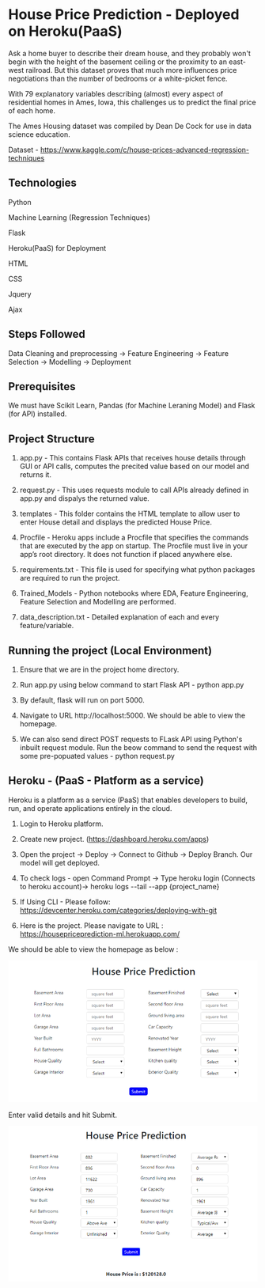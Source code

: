 # House Price Prediction - Deployed on Heroku(PaaS)

Ask a home buyer to describe their dream house, and they probably won't begin with the height of the basement ceiling or the proximity to an east-west railroad. But this dataset proves that much more influences price negotiations than the number of bedrooms or a white-picket fence.

With 79 explanatory variables describing (almost) every aspect of residential homes in Ames, Iowa, this challenges us to predict the final price of each home.

The Ames Housing dataset was compiled by Dean De Cock for use in data science education.

Dataset - https://www.kaggle.com/c/house-prices-advanced-regression-techniques

## Technologies

Python

Machine Learning (Regression Techniques)

Flask

Heroku(PaaS) for Deployment

HTML

CSS

Jquery

Ajax

## Steps Followed

Data Cleaning and preprocessing -> Feature Engineering -> Feature Selection -> Modelling -> Deployment 

## Prerequisites

We must have Scikit Learn, Pandas (for Machine Leraning Model) and Flask (for API) installed.

## Project Structure

1. app.py - This contains Flask APIs that receives house details through GUI or API calls, computes the precited value based on our model and returns it.

3. request.py - This uses requests module to call APIs already defined in app.py and dispalys the returned value.

4. templates - This folder contains the HTML template to allow user to enter House detail and displays the predicted House Price.

5. Procfile - Heroku apps include a Procfile that specifies the commands that are executed by the app on startup. The Procfile must live in your app’s root directory. It does not function if placed anywhere else.

6. requirements.txt - This file is used for specifying what python packages are required to run the project.

7. Trained_Models - Python notebooks where EDA, Feature Engineering, Feature Selection and Modelling are performed.

8. data_description.txt - Detailed explanation of each and every feature/variable.

## Running the project (Local Environment)

1. Ensure that we are in the project home directory.

2. Run app.py using below command to start Flask API - python app.py

3. By default, flask will run on port 5000.

4. Navigate to URL http://localhost:5000. We should be able to view the homepage.

5. We can also send direct POST requests to FLask API using Python's inbuilt request module. Run the beow command to send the request with some pre-popuated values - python request.py

## Heroku - (PaaS - Platform as a service)

Heroku is a platform as a service (PaaS) that enables developers to build, run, and operate applications entirely in the cloud.

1. Login to Heroku platform.

2. Create new project. (https://dashboard.heroku.com/apps)

3. Open the project -> Deploy -> Connect to Github -> Deploy Branch. Our model will get deployed.

4. To check logs - open Command Prompt -> Type heroku login (Connects to heroku account)-> heroku logs --tail --app {project_name}

5. If Using CLI - Please follow: https://devcenter.heroku.com/categories/deploying-with-git

6. Here is the project. Please navigate to URL : https://housepriceprediction-ml.herokuapp.com/

We should be able to view the homepage as below :

![Image description](https://github.com/gurram1223/HousePricePrediction/blob/master/Images/Homepage.PNG)

Enter valid details and hit Submit.

![Image description](https://github.com/gurram1223/HousePricePrediction/blob/master/Images/Predicted.PNG)

